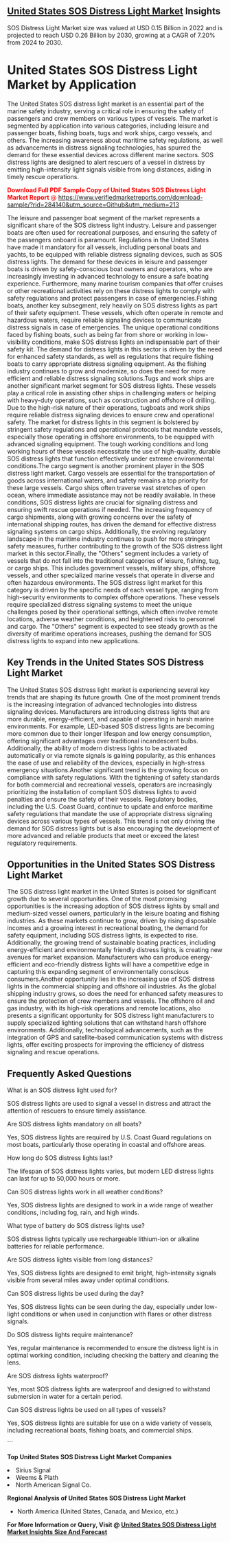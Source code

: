<h2><a href="https://www.verifiedmarketreports.com/download-sample/?rid=284140&amp;utm_source=Github&amp;utm_medium=213" target="_blank">United States SOS Distress Light Market</a> Insights</h2><p>SOS Distress Light Market size was valued at USD 0.15 Billion in 2022 and is projected to reach USD 0.26 Billion by 2030, growing at a CAGR of 7.20% from 2024 to 2030.</p><p><h1>United States SOS Distress Light Market by Application</h1><p>The United States SOS distress light market is an essential part of the marine safety industry, serving a critical role in ensuring the safety of passengers and crew members on various types of vessels. The market is segmented by application into various categories, including leisure and passenger boats, fishing boats, tugs and work ships, cargo vessels, and others. The increasing awareness about maritime safety regulations, as well as advancements in distress signaling technologies, has spurred the demand for these essential devices across different marine sectors. SOS distress lights are designed to alert rescuers of a vessel in distress by emitting high-intensity light signals visible from long distances, aiding in timely rescue operations.<p><span class=""><span style="color: #ff0000;"><strong>Download Full PDF Sample Copy of United States SOS Distress Light Market Report</strong> @ </span><a href="https://www.verifiedmarketreports.com/download-sample/?rid=284140&amp;utm_source=Github&amp;utm_medium=213" target="_blank">https://www.verifiedmarketreports.com/download-sample/?rid=284140&amp;utm_source=Github&amp;utm_medium=213</a></span></p>The leisure and passenger boat segment of the market represents a significant share of the SOS distress light industry. Leisure and passenger boats are often used for recreational purposes, and ensuring the safety of the passengers onboard is paramount. Regulations in the United States have made it mandatory for all vessels, including personal boats and yachts, to be equipped with reliable distress signaling devices, such as SOS distress lights. The demand for these devices in leisure and passenger boats is driven by safety-conscious boat owners and operators, who are increasingly investing in advanced technology to ensure a safe boating experience. Furthermore, many marine tourism companies that offer cruises or other recreational activities rely on these distress lights to comply with safety regulations and protect passengers in case of emergencies.Fishing boats, another key subsegment, rely heavily on SOS distress lights as part of their safety equipment. These vessels, which often operate in remote and hazardous waters, require reliable signaling devices to communicate distress signals in case of emergencies. The unique operational conditions faced by fishing boats, such as being far from shore or working in low-visibility conditions, make SOS distress lights an indispensable part of their safety kit. The demand for distress lights in this sector is driven by the need for enhanced safety standards, as well as regulations that require fishing boats to carry appropriate distress signaling equipment. As the fishing industry continues to grow and modernize, so does the need for more efficient and reliable distress signaling solutions.Tugs and work ships are another significant market segment for SOS distress lights. These vessels play a critical role in assisting other ships in challenging waters or helping with heavy-duty operations, such as construction and offshore oil drilling. Due to the high-risk nature of their operations, tugboats and work ships require reliable distress signaling devices to ensure crew and operational safety. The market for distress lights in this segment is bolstered by stringent safety regulations and operational protocols that mandate vessels, especially those operating in offshore environments, to be equipped with advanced signaling equipment. The tough working conditions and long working hours of these vessels necessitate the use of high-quality, durable SOS distress lights that function effectively under extreme environmental conditions.The cargo segment is another prominent player in the SOS distress light market. Cargo vessels are essential for the transportation of goods across international waters, and safety remains a top priority for these large vessels. Cargo ships often traverse vast stretches of open ocean, where immediate assistance may not be readily available. In these conditions, SOS distress lights are crucial for signaling distress and ensuring swift rescue operations if needed. The increasing frequency of cargo shipments, along with growing concerns over the safety of international shipping routes, has driven the demand for effective distress signaling systems on cargo ships. Additionally, the evolving regulatory landscape in the maritime industry continues to push for more stringent safety measures, further contributing to the growth of the SOS distress light market in this sector.Finally, the "Others" segment includes a variety of vessels that do not fall into the traditional categories of leisure, fishing, tug, or cargo ships. This includes government vessels, military ships, offshore vessels, and other specialized marine vessels that operate in diverse and often hazardous environments. The SOS distress light market for this category is driven by the specific needs of each vessel type, ranging from high-security environments to complex offshore operations. These vessels require specialized distress signaling systems to meet the unique challenges posed by their operational settings, which often involve remote locations, adverse weather conditions, and heightened risks to personnel and cargo. The "Others" segment is expected to see steady growth as the diversity of maritime operations increases, pushing the demand for SOS distress lights to expand into new applications.<h2>Key Trends in the United States SOS Distress Light Market</h2><p>The United States SOS distress light market is experiencing several key trends that are shaping its future growth. One of the most prominent trends is the increasing integration of advanced technologies into distress signaling devices. Manufacturers are introducing distress lights that are more durable, energy-efficient, and capable of operating in harsh marine environments. For example, LED-based SOS distress lights are becoming more common due to their longer lifespan and low energy consumption, offering significant advantages over traditional incandescent bulbs. Additionally, the ability of modern distress lights to be activated automatically or via remote signals is gaining popularity, as this enhances the ease of use and reliability of the devices, especially in high-stress emergency situations.Another significant trend is the growing focus on compliance with safety regulations. With the tightening of safety standards for both commercial and recreational vessels, operators are increasingly prioritizing the installation of compliant SOS distress lights to avoid penalties and ensure the safety of their vessels. Regulatory bodies, including the U.S. Coast Guard, continue to update and enforce maritime safety regulations that mandate the use of appropriate distress signaling devices across various types of vessels. This trend is not only driving the demand for SOS distress lights but is also encouraging the development of more advanced and reliable products that meet or exceed the latest regulatory requirements.<h2>Opportunities in the United States SOS Distress Light Market</h2><p>The SOS distress light market in the United States is poised for significant growth due to several opportunities. One of the most promising opportunities is the increasing adoption of SOS distress lights by small and medium-sized vessel owners, particularly in the leisure boating and fishing industries. As these markets continue to grow, driven by rising disposable incomes and a growing interest in recreational boating, the demand for safety equipment, including SOS distress lights, is expected to rise. Additionally, the growing trend of sustainable boating practices, including energy-efficient and environmentally friendly distress lights, is creating new avenues for market expansion. Manufacturers who can produce energy-efficient and eco-friendly distress lights will have a competitive edge in capturing this expanding segment of environmentally conscious consumers.Another opportunity lies in the increasing use of SOS distress lights in the commercial shipping and offshore oil industries. As the global shipping industry grows, so does the need for enhanced safety measures to ensure the protection of crew members and vessels. The offshore oil and gas industry, with its high-risk operations and remote locations, also presents a significant opportunity for SOS distress light manufacturers to supply specialized lighting solutions that can withstand harsh offshore environments. Additionally, technological advancements, such as the integration of GPS and satellite-based communication systems with distress lights, offer exciting prospects for improving the efficiency of distress signaling and rescue operations.<h2>Frequently Asked Questions</h2><p>What is an SOS distress light used for?</p><p>SOS distress lights are used to signal a vessel in distress and attract the attention of rescuers to ensure timely assistance.</p><p>Are SOS distress lights mandatory on all boats?</p><p>Yes, SOS distress lights are required by U.S. Coast Guard regulations on most boats, particularly those operating in coastal and offshore areas.</p><p>How long do SOS distress lights last?</p><p>The lifespan of SOS distress lights varies, but modern LED distress lights can last for up to 50,000 hours or more.</p><p>Can SOS distress lights work in all weather conditions?</p><p>Yes, SOS distress lights are designed to work in a wide range of weather conditions, including fog, rain, and high winds.</p><p>What type of battery do SOS distress lights use?</p><p>SOS distress lights typically use rechargeable lithium-ion or alkaline batteries for reliable performance.</p><p>Are SOS distress lights visible from long distances?</p><p>Yes, SOS distress lights are designed to emit bright, high-intensity signals visible from several miles away under optimal conditions.</p><p>Can SOS distress lights be used during the day?</p><p>Yes, SOS distress lights can be seen during the day, especially under low-light conditions or when used in conjunction with flares or other distress signals.</p><p>Do SOS distress lights require maintenance?</p><p>Yes, regular maintenance is recommended to ensure the distress light is in optimal working condition, including checking the battery and cleaning the lens.</p><p>Are SOS distress lights waterproof?</p><p>Yes, most SOS distress lights are waterproof and designed to withstand submersion in water for a certain period.</p><p>Can SOS distress lights be used on all types of vessels?</p><p>Yes, SOS distress lights are suitable for use on a wide variety of vessels, including recreational boats, fishing boats, and commercial ships.</p>```</p><p><strong>Top United States SOS Distress Light Market Companies</strong></p><div data-test-id=""><p><li>Sirius Signal</li><li> Weems & Plath</li><li> North American Signal Co.</li></p><div><strong>Regional Analysis of&nbsp;United States SOS Distress Light Market</strong></div><ul><li dir="ltr"><p dir="ltr">North America&nbsp;(United States, Canada, and Mexico, etc.)</p></li></ul><p><strong>For More Information or Query, Visit @&nbsp;</strong><strong><a href="https://www.verifiedmarketreports.com/product/sos-distress-light-market/?utm_source=Github&amp;utm_medium=213" target="_blank">United States SOS Distress Light Market Insights Size And Forecast</a></strong></p></div>
